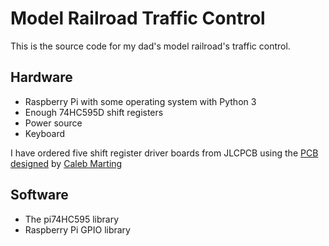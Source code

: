 # Model Railroad Traffic Control

This is the source code for my dad's model railroad's traffic control.

## Hardware

- Raspberry Pi with some operating system with Python 3
- Enough 74HC595D shift registers
- Power source
- Keyboard

I have ordered five shift register driver boards from JLCPCB using the
[PCB designed][1] by [Caleb Marting][2]

## Software

- The pi74HC595 library
- Raspberry Pi GPIO library

[1]: https://oshwlab.com/cmarting99/shiftregmosfet
[2]: https://github.com/calebmarting
